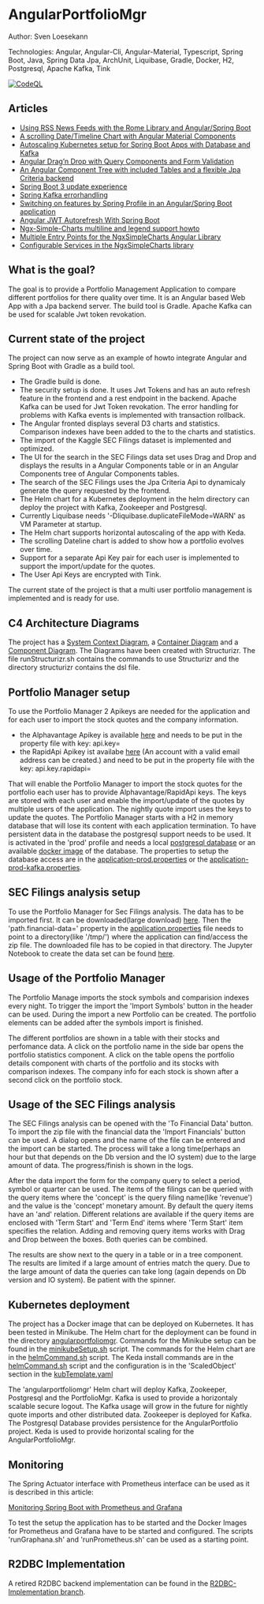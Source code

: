 # AngularPortfolioMgr


Author: Sven Loesekann

Technologies: Angular, Angular-Cli, Angular-Material, Typescript, Spring Boot, Java, Spring Data Jpa, ArchUnit, Liquibase, Gradle, Docker, H2, Postgresql, Apache Kafka, Tink

[![CodeQL](https://github.com/Angular2Guy/AngularPortfolioMgr/actions/workflows/codeql-analysis.yml/badge.svg)](https://github.com/Angular2Guy/AngularPortfolioMgr/actions/workflows/codeql-analysis.yml)

## Articles
* [Using RSS News Feeds with the Rome Library and Angular/Spring Boot](https://angular2guy.wordpress.com/2024/06/29/implementing-rss-news-feeds-with-the-rome-library-and-angular-spring-boot/)
* [A scrolling Date/Timeline Chart with Angular Material Components](https://angular2guy.wordpress.com/2023/07/01/a-scrolling-date-timeline-chart-with-angular-material-components/)
* [Autoscaling Kubernetes setup for Spring Boot Apps with Database and Kafka](https://angular2guy.wordpress.com/2023/03/23/autoscaling-kubernetes-setup-for-spring-boot-apps-with-a-database-and-kafka/)
* [Angular Drag’n Drop with Query Components and Form Validation](https://angular2guy.wordpress.com/2022/12/21/angular-dragn-drop-with-query-components-and-form-validation/)
* [An Angular Component Tree with included Tables and a flexible Jpa Criteria backend](https://angular2guy.wordpress.com/2022/12/24/an-angular-component-tree-with-included-tables-and-a-flexible-jpa-criteria-backend/)
* [Spring Boot 3 update experience](https://angular2guy.wordpress.com/2022/11/15/spring-boot-3-update-experience/)
* [Spring Kafka errorhandling](https://angular2guy.wordpress.com/2022/11/11/spring-kafka-error-handling/)
* [Switching on features by Spring Profile in an Angular/Spring Boot application](https://angular2guy.wordpress.com/2021/10/13/switching-on-features-by-spring-profile-in-an-angular-spring-boot-application/)
* [Angular JWT Autorefresh With Spring Boot](https://angular2guy.wordpress.com/2021/07/31/angular-jwt-autorefresh-with-spring-boot/)
* [Ngx-Simple-Charts multiline and legend support howto](https://angular2guy.wordpress.com/2021/10/02/ngx-simple-charts-multiline-and-legend-support-howto/)
* [Multiple Entry Points for the NgxSimpleCharts Angular Library](https://angular2guy.wordpress.com/2021/12/26/multiple-entry-points-for-ngxsimplecharts-angular-library/)
* [Configurable Services in the NgxSimpleCharts library](https://angular2guy.wordpress.com/2022/09/13/configurable-services-in-the-ngx-simple-charts-library/)

## What is the goal?
The goal is to provide a Portfolio Management Application to compare different portfolios for there quality over time. It is an Angular based Web App with a Jpa backend server. The build tool is Gradle. Apache Kafka can be used for scalable Jwt token revokation. 

## Current state of the project
The project can now serve as an example of howto integrate Angular and Spring Boot with Gradle as a build tool.
* The Gradle build is done. 
* The security setup is done. It uses Jwt Tokens and has an auto refresh feature in the frontend and a rest endpoint in the backend. Apache Kafka can be used for Jwt Token revokation. The error handling for problems with Kafka events is implemented with transaction rollback.
* The Angular fronted displays several D3 charts and statistics. Comparison indexes have been added to the to the charts and statistics.
* The import of the Kaggle SEC Filings dataset is implemented and optimized. 
* The UI for the search in the SEC Filings data set uses Drag and Drop and displays the results in a Angular Components table or in an Angular Components tree of Angular Components tables.
* The search of the SEC Filings uses the Jpa Criteria Api to dynamicaly generate the query requested by the frontend.
* The Helm chart for a Kubernetes deployment in the helm directory can deploy the project with Kafka, Zookeeper and Postgresql.
* Currently Liquibase needs '-Dliquibase.duplicateFileMode=WARN' as VM Parameter at startup.
* The Helm chart supports horizontal autoscaling of the app with Keda.
* The scrolling Dateline chart is added to show how a portfolio evolves over time.
* Support for a separate Api Key pair for each user is implemented to support the import/update for the quotes.
* The User Api Keys are encrypted with Tink. 

The current state of the project is that a multi user portfolio management is implemented and is ready for use. 

## C4 Architecture Diagrams
The project has a [System Context Diagram](structurizr/diagrams/structurizr-1-SystemContext.svg), a [Container Diagram](structurizr/diagrams/structurizr-1-Containers.svg) and a [Component Diagram](structurizr/diagrams/structurizr-1-Components.svg). The Diagrams have been created with Structurizr. The file runStructurizr.sh contains the commands to use Structurizr and the directory structurizr contains the dsl file.

## Portfolio Manager setup
To use the Portfolio Manager 2 Apikeys are needed for the application and for each user to import the stock quotes and the company information. 
* the Alphavantage Apikey is available [here](https://www.alphavantage.co/support/#api-key) and needs to be put in the property file with key: api.key=
* the RapidApi Apikey ist availabe [here](https://rapidapi.com/apidojo/api/yh-finance/) (An account with a valid email address can be created.) and need to be  put in the property file with the key: api.key.rapidapi=

That will enable the Portfolio Manager to import the stock quotes for the portfolio each user has to provide Alphavantage/RapidApi keys. The keys are stored with each user and enable the import/update of the quotes by multiple users of the application. The nightly quote import uses the keys to update the quotes.
The Portfolio Manager starts with a H2 in memory database that will lose its content with each application termination. To have persistent data in the database the postgresql support needs to be used. It is activated in the 'prod' profile and needs a local [postgresql database](https://www.postgresql.org/) or an available [docker image](https://hub.docker.com/_/postgres) of the database. The properties to setup the database access are in the [application-prod.properties](https://github.com/Angular2Guy/AngularPortfolioMgr/blob/master/backend/src/main/resources/application-prod.properties) or the [application-prod-kafka.properties](https://github.com/Angular2Guy/AngularPortfolioMgr/blob/master/backend/src/main/resources/application-prod-kafka.properties). 

## SEC Filings analysis setup
To use the Portfolio Manager for Sec Filings analysis. The data has to be imported first. It can be downloaded(large download) [here](https://www.kaggle.com/datasets/wbqrmgmcia7lhhq/sec-financial-statement-data-in-json). Then the 'path.financial-data=' property in the [application.properties](https://github.com/Angular2Guy/AngularPortfolioMgr/blob/master/backend/src/main/resources/application.properties) file needs to point to a directory(like '/tmp/') where the application can find/access the zip file. The downloaded file has to be copied in that directory. The Jupyter Notebook to create the data set can be found [here](https://github.com/Angular2Guy/DataScience/tree/master/SecFinancialStatementConverter).

## Usage of the Portfolio Manager
The Portfolio Manage imports the stock symbols and comparision indexes every night. To trigger the import the 'Import Symbols' button in the header can be used. During the import a new Portfolio can be created. The portfolio elements can be added after the symbols import is finished. 

The different portfolios are shown in a table with their stocks and perfomance data. A click on the portfolio name in the side bar opens the portfolio statistics component. A click on the table opens the portfolio details component with charts of the portfolio and its stocks with comparison indexes. The company info for each stock is shown after a second click on the portfolio stock. 

## Usage of the SEC Filings analysis
The SEC Filings analysis can be opened with the 'To Financial Data' button. To import the zip file with the financial data the 'Import Financials' button can be used. A dialog opens and the name of the file can be entered and the import can be started. The process will take a long time(perhaps an hour but that depends on the Db version and the IO system) due to the large amount of data. The progress/finish is shown in the logs. 

After the data import the form for the company query to select a period, symbol or quarter can be used. The items of the filings can be queried with the query items where the 'concept' is the query filing name(like 'revenue') and the value is the 'concept' monetary amount. By default the query items have an 'and' relation. Different relations are available if the query items are enclosed with 'Term Start' and 'Term End' items where 'Term Start' item specifies the relation. Adding and removing query items works with Drag and Drop between the boxes. Both queries can be combined.

The results are show next to the query in a table or in a tree component. The results are limited if a large amount of entries match the query. Due to the large amount of data the queries can take long (again depends on Db version and IO system). Be patient with the spinner.

## Kubernetes deployment
The project has a Docker image that can be deployed on Kubernetes. It has been tested in Minikube. The Helm chart for the deployment can be found in the directory [angularportfoliomgr](https://github.com/Angular2Guy/AngularPortfolioMgr/tree/master/helm/angularportfoliomgr). Commands for the Minikube setup can be found in the [minikubeSetup.sh](https://github.com/Angular2Guy/AngularPortfolioMgr/blob/master/helm/minikubeSetup.sh) script. The commands for the Helm chart are in the [helmCommand.sh](https://github.com/Angular2Guy/AngularPortfolioMgr/blob/master/helm/helmCommand.sh) script. The Keda install commands are in the [helmCommand.sh](https://github.com/Angular2Guy/AngularPortfolioMgr/blob/master/helm/helmCommand.sh) script and the configuration is in the 'ScaledObject' section in the [kubTemplate.yaml](https://github.com/Angular2Guy/AngularPortfolioMgr/blob/master/helm/angularportfoliomgr/templates/kubTemplates.yaml)

The 'angularportfoliomgr' Helm chart will deploy Kafka, Zookeeper, Postgresql and the PortfolioMgr. Kafka is used to provide a horizontaly scalable secure logout. The Kafka usage will grow in the future for nightly quote imports and other distributed data. Zookeeper is deployed for Kafka. The Postgresql Database provides persistence for the AngularPortfolio project. Keda is used to provide horizontal scaling for the AngularPortfolioMgr.

## Monitoring
The Spring Actuator interface with Prometheus interface can be used as it is described in this article: 

[Monitoring Spring Boot with Prometheus and Grafana](https://ordina-jworks.github.io/monitoring/2020/11/16/monitoring-spring-prometheus-grafana.html)

To test the setup the application has to be started and the Docker Images for Prometheus and Grafana have to be started and configured. The scripts 'runGraphana.sh' and 'runPrometheus.sh' can be used as a starting point.

## R2DBC Implementation
A retired R2DBC backend implementation can be found in the [R2DBC-Implementation branch](https://github.com/Angular2Guy/AngularPortfolioMgr/tree/R2DBC-Implementation).
